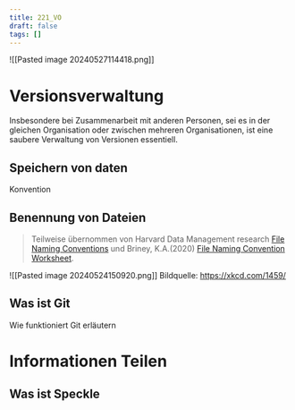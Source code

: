 ```yaml
---
title: 221_VO
draft: false
tags: []
---
```

![[Pasted image 20240527114418.png]] 

# Versionsverwaltung


Insbesondere bei Zusammenarbeit mit anderen Personen, sei es in der gleichen Organisation oder zwischen mehreren Organisationen, ist eine saubere Verwaltung von Versionen essentiell.

## Speichern von daten


Konvention
## Benennung von Dateien

> Teilweise übernommen von Harvard Data Management research [File Naming Conventions](https://datamanagement.hms.harvard.edu/plan-design/file-naming-conventions) und Briney, K.A.(2020)  [File Naming Convention Worksheet](https://authors.library.caltech.edu/records/mmnpf-cez11).



![[Pasted image 20240524150920.png]]
Bildquelle: https://xkcd.com/1459/


## Was ist Git

Wie funktioniert Git erläutern




# Informationen Teilen

## Was ist Speckle


